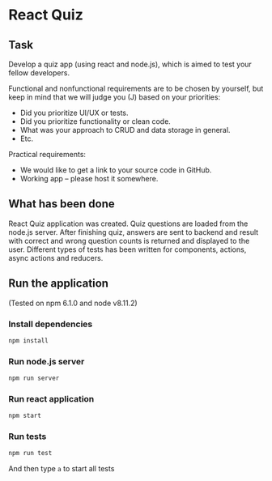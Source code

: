 # React Quiz

## Task
Develop a quiz app (using react and node.js), which is aimed to test your fellow developers.

Functional and nonfunctional requirements are to be chosen by yourself, but keep in mind that we will judge you (J) based on your priorities:
- Did you prioritize UI/UX or tests.
- Did you prioritize functionality or clean code.
- What was your approach to CRUD and data storage in general.
- Etc.

Practical requirements:
- We would like to get a link to your source code in GitHub.
- Working app – please host it somewhere.

## What has been done
React Quiz application was created.
Quiz questions are loaded from the node.js server.
After finishing quiz, answers are sent to backend and result with correct and wrong question counts is returned and displayed to the user.
Different types of tests has been written for components, actions, async actions and reducers.

## Run the application
(Tested on npm 6.1.0 and node v8.11.2)

### Install dependencies
```sh
npm install
```

### Run node.js server
```sh
npm run server
```

### Run react application
```sh
npm start
```

### Run tests
```sh
npm run test
```
And then type `a` to start all tests
